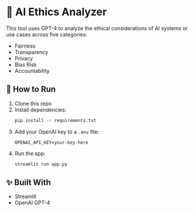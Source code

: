# 🧠 AI Ethics Analyzer

This tool uses GPT-4 to analyze the ethical considerations of AI systems or use cases across five categories:
- Fairness
- Transparency
- Privacy
- Bias Risk
- Accountability

## 🚀 How to Run

1. Clone this repo  
2. Install dependencies:  
   ```bash
   pip install -r requirements.txt
   ```
3. Add your OpenAI key to a `.env` file:
   ```
   OPENAI_API_KEY=your-key-here
   ```
4. Run the app:  
   ```bash
   streamlit run app.py
   ```

## ✨ Built With
- Streamlit
- OpenAI GPT-4
